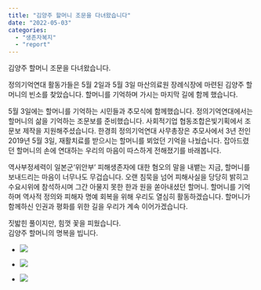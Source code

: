 ```yaml
---
title: "김양주 할머니 조문을 다녀왔습니다"
date: "2022-05-03"
categories: 
  - "생존자복지"
  - "report"
---
```


김양주 할머니 조문을 다녀왔습니다.

정의기억연대 활동가들은 5월 2일과 5월 3일 마산의료원 장례식장에 마련된 김양주 할머니의 빈소를 찾았습니다. 할머니를 기억하며 가시는 마지막 길에 함께 했습니다. 

5월 3일에는 할머니를 기억하는 시민들과 추모식에 함께했습니다. 정의기억연대에서는 할머니의 삶을 기억하는 조문보를 준비했습니다. 사회적기업 협동조합은빛기획에서 조문보 제작을 지원해주셨습니다. 한경희 정의기억연대 사무총장은 추모사에서 3년 전인 2019년 5월 3일, 재활치료를 받으시는 할머니를 뵈었던 기억을 나눴습니다. 잡아드렸던 할머니의 손에 연대하는 우리의 마음이 따스하게 전해졌기를 바래봅니다.

역사부정세력이 일본군‘위안부’ 피해생존자에 대한 혐오의 말을 내뱉는 지금, 할머니를 보내드리는 마음이 너무나도 무겁습니다. 오랜 침묵을 넘어 피해사실을 당당히 밝히고 수요시위에 참석하시며 그간 아물지 못한 한과 원을 쏟아내셨던 할머니. 할머니를 기억하며 역사적 정의와 피해자 명예 회복을 위해 우리도 열심히 활동하겠습니다. 할머니가 함께하신 인권과 평화를 위한 길을 우리가 계속 이어가겠습니다. 

짓밟힌 풀이지만, 힘껏 꽃을 피웠습니다.  
김양주 할머니의 명복을 빕니다.

- ![](https://r2.womenandwar.net/2022/05/photo_2022-05-03-21.01.51-1024x768.jpeg)
    
- ![](https://r2.womenandwar.net/2022/05/photo_2022-05-03-21.37.32-1024x577.jpeg)
    
- ![](https://r2.womenandwar.net/2022/05/photo_2022-05-03-21.02.06-1024x768.jpeg)
